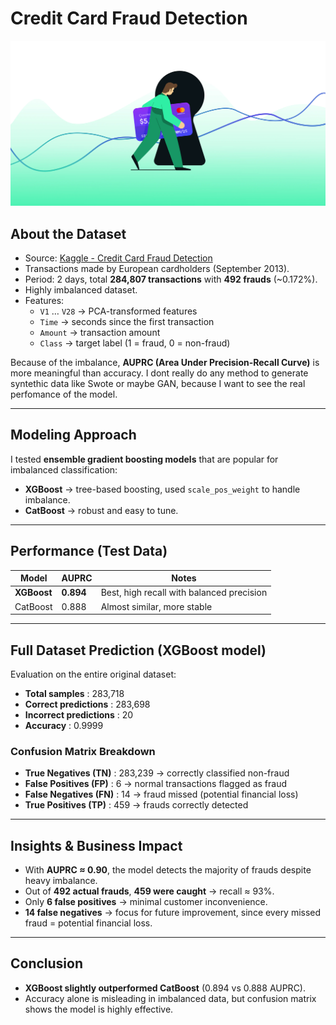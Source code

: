 # Credit Card Fraud Detection
![Fraud Detection](content/Eras-Post-Web.webp)

## About the Dataset
- Source: [Kaggle - Credit Card Fraud Detection](https://www.kaggle.com/mlg-ulb/creditcardfraud)  
- Transactions made by European cardholders (September 2013).  
- Period: 2 days, total **284,807 transactions** with **492 frauds** (~0.172%).  
- Highly imbalanced dataset.  
- Features:  
  - `V1` … `V28` → PCA-transformed features  
  - `Time` → seconds since the first transaction  
  - `Amount` → transaction amount  
  - `Class` → target label (1 = fraud, 0 = non-fraud)  

Because of the imbalance, **AUPRC (Area Under Precision-Recall Curve)** is more meaningful than accuracy. I dont really do any method to generate syntethic data like Swote or maybe GAN, because I want to see the real perfomance of the model.

---

## Modeling Approach
I tested **ensemble gradient boosting models** that are popular for imbalanced classification:  

- **XGBoost** → tree-based boosting, used `scale_pos_weight` to handle imbalance.  
- **CatBoost** → robust and easy to tune.  

---

## Performance (Test Data)

| Model      | AUPRC | Notes |
|------------|-------|-------|
| **XGBoost** | **0.894** | Best, high recall with balanced precision |
| CatBoost   | 0.888 | Almost similar, more stable |

---

## Full Dataset Prediction (XGBoost model)

Evaluation on the entire original dataset:

- **Total samples** : 283,718  
- **Correct predictions** : 283,698  
- **Incorrect predictions** : 20  
- **Accuracy** : 0.9999  

### Confusion Matrix Breakdown
- **True Negatives (TN)** : 283,239 → correctly classified non-fraud  
- **False Positives (FP)** : 6 → normal transactions flagged as fraud  
- **False Negatives (FN)** : 14 → fraud missed (potential financial loss)  
- **True Positives (TP)** : 459 → frauds correctly detected  

---

## Insights & Business Impact
- With **AUPRC ≈ 0.90**, the model detects the majority of frauds despite heavy imbalance.  
- Out of **492 actual frauds**, **459 were caught** → recall ≈ 93%.  
- Only **6 false positives** → minimal customer inconvenience.  
- **14 false negatives** → focus for future improvement, since every missed fraud = potential financial loss.  

---

## Conclusion
- **XGBoost slightly outperformed CatBoost** (0.894 vs 0.888 AUPRC).  
- Accuracy alone is misleading in imbalanced data, but confusion matrix shows the model is highly effective.  
